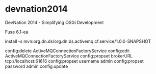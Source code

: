 devnation2014
=============

DevNation 2014 - Simplifying OSGi Development

Fuse 6.1-ea


install -s mvn:org.dn.ds/org.dn.ds.activemq.cf.service/1.0.0-SNAPSHOT

config:delete ActiveMQConnectionFactoryService
config:edit ActiveMQConnectionFactoryService
config:propset brokerURL tcp://localhost:61616
config:propset username admin
config:propset password admin
config:update
